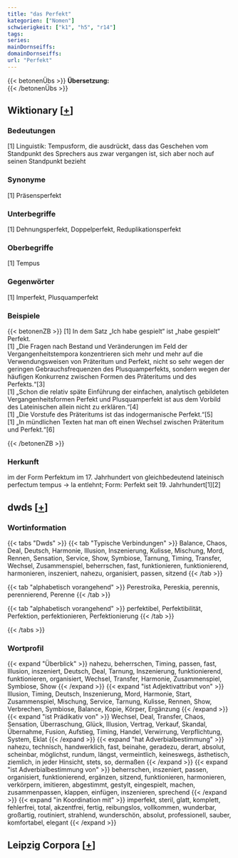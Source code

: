 ```yaml
---
title: "das Perfekt"
kategorien: ["Nomen"]
schwierigkeit: ["k1", "h5", "r14"]
tags:
series:
mainDornseiffs:
domainDornseiffs:
url: "Perfekt"
---
```


{{< betonenÜbs >}}
**Übersetzung:**  
{{< /betonenÜbs >}}

## Wiktionary [[+](https://de.wiktionary.org/wiki/Perfekt)]

### Bedeutungen
[1] Linguistik: Tempusform, die ausdrückt, dass das Geschehen vom Standpunkt des Sprechers aus zwar vergangen ist, sich aber noch auf seinen Standpunkt bezieht  

### Synonyme
[1] Präsensperfekt  

### Unterbegriffe
[1] Dehnungsperfekt, Doppelperfekt, Reduplikationsperfekt  

### Oberbegriffe
[1] Tempus  

### Gegenwörter
[1] Imperfekt, Plusquamperfekt  

### Beispiele
{{< betonenZB >}}
[1] In dem Satz „Ich habe gespielt“ ist „habe gespielt“ Perfekt.  
[1] „Die Fragen nach Bestand und Veränderungen im Feld der Vergangenheitstempora konzentrieren sich mehr und mehr auf die Verwendungsweisen von Präteritum und Perfekt, nicht so sehr wegen der geringen Gebrauchsfrequenzen des Plusquamperfekts, sondern wegen der häufigen Konkurrenz zwischen Formen des Präteritums und des Perfekts.“[3]  
[1] „Schon die relativ späte Einführung der einfachen, analytisch gebildeten Vergangenheitsformen Perfekt und Plusquamperfekt ist aus dem Vorbild des Lateinischen allein nicht zu erklären.“[4]  
[1] „Die Vorstufe des Präteritums ist das indogermanische Perfekt.“[5]  
[1] „In mündlichen Texten hat man oft einen Wechsel zwischen Präteritum und Perfekt.“[6]  

{{< /betonenZB >}}
### Herkunft
im der Form Perfektum im 17. Jahrhundert von gleichbedeutend lateinisch perfectum tempus → la entlehnt; Form: Perfekt seit 19. Jahrhundert[1][2]  



## dwds [[+](https://www.dwds.de/wb/Perfekt)]

### Wortinformation
{{< tabs "Dwds" >}}
{{< tab "Typische Verbindungen" >}}
Balance, Chaos, Deal, Deutsch, Harmonie, Illusion, Inszenierung, Kulisse, Mischung, Mord, Rennen, Sensation, Service, Show, Symbiose, Tarnung, Timing, Transfer, Wechsel, Zusammenspiel, beherrschen, fast, funktionieren, funktionierend, harmonieren, inszeniert, nahezu, organisiert, passen, sitzend
{{< /tab >}}

{{< tab "alphabetisch vorangehend" >}}
Perestroika, Pereskia, perennis, perennierend, Perenne
{{< /tab >}}

{{< tab "alphabetisch vorangehend" >}}
perfektibel, Perfektibilität, Perfektion, perfektionieren, Perfektionierung
{{< /tab >}}

{{< /tabs >}}

### Wortprofil
{{< expand "Überblick" >}} nahezu, beherrschen, Timing, passen, fast, Illusion, inszeniert, Deutsch, Deal, Tarnung, Inszenierung, funktionierend, funktionieren, organisiert, Wechsel, Transfer, Harmonie, Zusammenspiel, Symbiose, Show {{< /expand >}}
{{< expand "ist Adjektivattribut von" >}} Illusion, Timing, Deutsch, Inszenierung, Mord, Harmonie, Start, Zusammenspiel, Mischung, Service, Tarnung, Kulisse, Rennen, Show, Verbrechen, Symbiose, Balance, Kopie, Körper, Ergänzung {{< /expand >}}
{{< expand "ist Prädikativ von" >}} Wechsel, Deal, Transfer, Chaos, Sensation, Überraschung, Glück, Illusion, Vertrag, Verkauf, Skandal, Übernahme, Fusion, Aufstieg, Timing, Handel, Verwirrung, Verpflichtung, System, Eklat {{< /expand >}}
{{< expand "hat Adverbialbestimmung" >}} nahezu, technisch, handwerklich, fast, beinahe, geradezu, derart, absolut, scheinbar, möglichst, rundum, längst, vermeintlich, keineswegs, ästhetisch, ziemlich, in jeder Hinsicht, stets, so, dermaßen {{< /expand >}}
{{< expand "ist Adverbialbestimmung von" >}} beherrschen, inszeniert, passen, organisiert, funktionierend, ergänzen, sitzend, funktionieren, harmonieren, verkörpern, imitieren, abgestimmt, gestylt, eingespielt, machen, zusammenpassen, klappen, einfügen, inszenieren, sprechend {{< /expand >}}
{{< expand "in Koordination mit" >}} imperfekt, steril, glatt, komplett, fehlerfrei, total, akzentfrei, fertig, reibungslos, vollkommen, wunderbar, großartig, routiniert, strahlend, wunderschön, absolut, professionell, sauber, komfortabel, elegant {{< /expand >}}

## Leipzig Corpora [[+](https://corpora.uni-leipzig.de/en/res?word=Perfekt&corpusId=deu_newscrawl-public_2018)]

